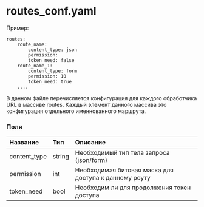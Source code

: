 # routes_conf.yaml

Пример:

```
routes:
    route_name:
        content_type: json
        permission:
        token_need: false
    route_name_1:
        content_type: form
        permission: 10
        token_need: true
    ....
```

В данном файле перечисляется конфигурация для каждого обработчика URL в
массиве routes. Каждый элемент данного массива это конфигурация
отдельного именнованного маршрута.

### Поля
| Название     | Тип    | Описание                                              |
|:-------------|:-------|:------------------------------------------------------|
| content_type | string | Необходимый тип тела запроса (json/form)              |
| permission   | int    | Необходимая битовая маска для доступа к данному роуту |
| token_need   | bool   | Необходим ли для продолжения токен доступа            |
